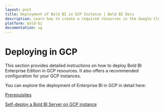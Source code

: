 ```yaml
---
layout: post
title: Deployment of Bold BI in GCP Instance | Bold BI Docs
description: Learn how to create a required resources in the Google Cloud Platform portal and deploy the Bold BI server application into it.
platform: bold-bi
documentation: ug
---
```


# Deploying in GCP

This section provides detailed instructions on how to deploy Bold BI Enterprise Edition in GCP resources. It also offers a recommended configuration for your GCP instances.

You can explore the deployment of Enterprise BI in GCP in detail here:

[Prerequisites](/deploying-bold-bi/deploying-in-gcp/prerequisites-gcp-vm/)

[Self-deploy a Bold BI Server on GCP instance](/deploying-bold-bi/deploying-in-gcp/deploy-gcp-vm/)

